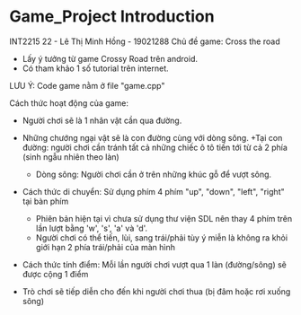 # Game_Project Introduction

INT2215 22 - Lê Thị Minh Hồng - 19021288
Chủ đề game: Cross the road

- Lấy ý tưởng từ game Crossy Road trên android.
- Có tham khảo 1 số tutorial trên internet.

LƯU Ý: Code game nằm ở file "game.cpp"

Cách thức hoạt động của game:
- Người chơi sẽ là 1 nhân vật cần qua đường.

- Những chướng ngại vật sẽ là con đường cùng với dòng sông.
  +Tại con đường: người chơi cần tránh tất cả những chiếc ô tô tiến tới từ cả 2 phía (sinh ngẫu nhiên theo làn)
  + Dòng sông: Người chơi cần ở trên những khúc gỗ để vượt sông.
  
- Cách thức di chuyển: Sử dụng phím 4 phím "up", "down", "left", "right" tại bàn phím
  + Phiên bản hiện tại vì chưa sử dụng thư viện SDL nên thay 4 phím trên lần lượt bằng 'w', 's', 'a' và 'd'.
  + Người chơi có thể tiến, lùi, sang trái/phải tùy ý miễn là không ra khỏi giới hạn 2 phía trái/phải của màn hình
  
- Cách thức tính điểm: Mỗi lần người chơi vượt qua 1 làn (đường/sông) sẽ được cộng 1 điểm
- Trò chơi sẽ tiếp diễn cho đến khi người chơi thua (bị đâm hoặc rơi xuống sông)
